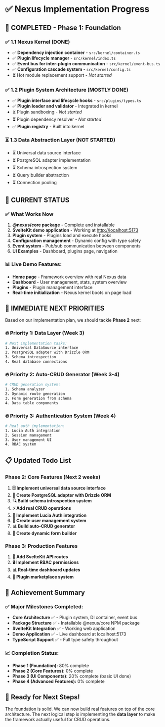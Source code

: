 # ✅ Nexus Implementation Progress

## 🎉 **COMPLETED - Phase 1: Foundation**

### ✅ 1.1 Nexus Kernel (DONE)

- ✅ **Dependency injection container** - `src/kernel/container.ts`
- ✅ **Plugin lifecycle manager** - `src/kernel/index.ts`
- ✅ **Event bus for inter-plugin communication** - `src/kernel/event-bus.ts`
- ✅ **Configuration cascade system** - `src/kernel/config.ts`
- ⏳ Hot module replacement support - *Not started*

### ✅ 1.2 Plugin System Architecture (MOSTLY DONE)

- ✅ **Plugin interface and lifecycle hooks** - `src/plugins/types.ts`
- ✅ **Plugin loader and validator** - Integrated in kernel
- ⏳ Plugin sandboxing - *Not started*
- ⏳ Plugin dependency resolver - *Not started*
- ✅ **Plugin registry** - Built into kernel

### ⏳ 1.3 Data Abstraction Layer (NOT STARTED)

- ⏳ Universal data source interface
- ⏳ PostgreSQL adapter implementation
- ⏳ Schema introspection system
- ⏳ Query builder abstraction
- ⏳ Connection pooling

## 🚧 **CURRENT STATUS**

### ✅ What Works Now

1. **@nexus/core package** - Complete and installable
2. **SvelteKit demo application** - Working at <http://localhost:5173>
3. **Plugin system** - Plugins load and execute hooks
4. **Configuration management** - Dynamic config with type safety
5. **Event system** - Pub/sub communication between components
6. **UI Examples** - Dashboard, plugins page, navigation

### 📊 **Live Demo Features:**

- **Home page** - Framework overview with real Nexus data
- **Dashboard** - User management, stats, system overview  
- **Plugins** - Plugin management interface
- **Real-time initialization** - Nexus kernel boots on page load

## 🎯 **IMMEDIATE NEXT PRIORITIES**

Based on our implementation plan, we should tackle **Phase 2** next:

### 🔥 Priority 1: Data Layer (Week 3)

```bash
# Next implementation tasks:
1. Universal DataSource interface
2. PostgreSQL adapter with Drizzle ORM  
3. Schema introspection
4. Real database connections
```

### 🔥 Priority 2: Auto-CRUD Generator (Week 3-4)

```bash
# CRUD generation system:
1. Schema analyzer
2. Dynamic route generation  
3. Form generation from schema
4. Data table components
```

### 🔥 Priority 3: Authentication System (Week 4)

```bash
# Real auth implementation:
1. Lucia Auth integration
2. Session management
3. User management UI
4. RBAC system
```

## 📋 **Updated Todo List**

### Phase 2: Core Features (Next 2 weeks)

1. **🗄️ Implement universal data source interface**
2. **🐘 Create PostgreSQL adapter with Drizzle ORM**  
3. **🔍 Build schema introspection system**
4. **⚡ Add real CRUD operations**
5. **🔐 Implement Lucia Auth integration**
6. **👤 Create user management system**
7. **📊 Build auto-CRUD generator**
8. **🎨 Create dynamic form builder**

### Phase 3: Production Features

1. **📡 Add SvelteKit API routes**
2. **🔒 Implement RBAC permissions**
3. **📊 Real-time dashboard updates**
4. **🔌 Plugin marketplace system**

## 🎊 **Achievement Summary**

### ✅ **Major Milestones Completed:**

- **Core Architecture** ✅ - Plugin system, DI container, event bus
- **Package Structure** ✅ - Installable @nexus/core NPM package
- **SvelteKit Integration** ✅ - Working web application
- **Demo Application** ✅ - Live dashboard at localhost:5173
- **TypeScript Support** ✅ - Full type safety throughout

### 📈 **Completion Status:**

- **Phase 1 (Foundation):** 80% complete
- **Phase 2 (Core Features):** 0% complete  
- **Phase 3 (UI Components):** 20% complete (basic UI done)
- **Phase 4 (Advanced Features):** 0% complete

## 🚀 **Ready for Next Steps!**

The foundation is solid. We can now build real features on top of the core architecture. The next logical step is implementing the **data layer** to make the framework actually useful for CRUD operations.
